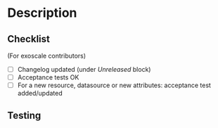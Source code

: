 # Description
<!--
* Prefix: the title with the component name being changed. Add a short and self describing sentence to ease the review
* Please add a few lines providing context and describing the change
* Please self comment changes whenever applicable to help with the review process
* Please keep the checklist as part of the PR. Tick what applies to this change.
-->

## Checklist
(For exoscale contributors)

* [ ] Changelog updated (under *Unreleased* block)
* [ ] Acceptance tests OK
* [ ] For a new resource, datasource or new attributes: acceptance test added/updated

## Testing

<!--
Describe the tests you did
-->
